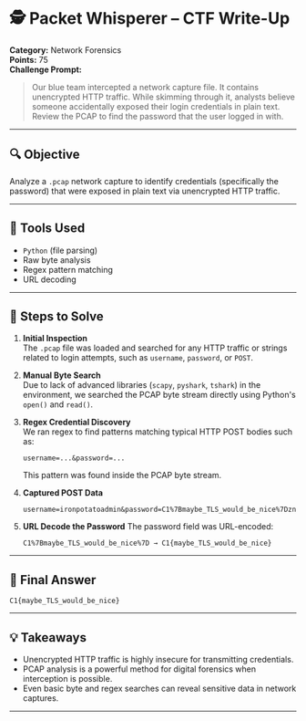 # 🕵️ Packet Whisperer – CTF Write-Up

**Category:** Network Forensics  
**Points:** 75  
**Challenge Prompt:**  
> Our blue team intercepted a network capture file. It contains unencrypted HTTP traffic. While skimming through it, analysts believe someone accidentally exposed their login credentials in plain text. Review the PCAP to find the password that the user logged in with.

---

## 🔍 Objective

Analyze a `.pcap` network capture to identify credentials (specifically the password) that were exposed in plain text via unencrypted HTTP traffic.

---

## 🧰 Tools Used

- `Python` (file parsing)
- Raw byte analysis
- Regex pattern matching
- URL decoding

---

## 🧪 Steps to Solve

1. **Initial Inspection**  
   The `.pcap` file was loaded and searched for any HTTP traffic or strings related to login attempts, such as `username`, `password`, or `POST`.

2. **Manual Byte Search**  
   Due to lack of advanced libraries (`scapy`, `pyshark`, `tshark`) in the environment, we searched the PCAP byte stream directly using Python's `open()` and `read()`.

3. **Regex Credential Discovery**  
   We ran regex to find patterns matching typical HTTP POST bodies such as:
   ```
   username=...&password=...
   ```
   This pattern was found inside the PCAP byte stream.

4. **Captured POST Data**
   ```
   username=ironpotatoadmin&password=C1%7Bmaybe_TLS_would_be_nice%7Dzn<h~B
   ```

5. **URL Decode the Password**
   The password field was URL-encoded:
   ```
   C1%7Bmaybe_TLS_would_be_nice%7D → C1{maybe_TLS_would_be_nice}
   ```

---

## 🏁 Final Answer

```
C1{maybe_TLS_would_be_nice}
```

---

## 💡 Takeaways

- Unencrypted HTTP traffic is highly insecure for transmitting credentials.
- PCAP analysis is a powerful method for digital forensics when interception is possible.
- Even basic byte and regex searches can reveal sensitive data in network captures.

---
